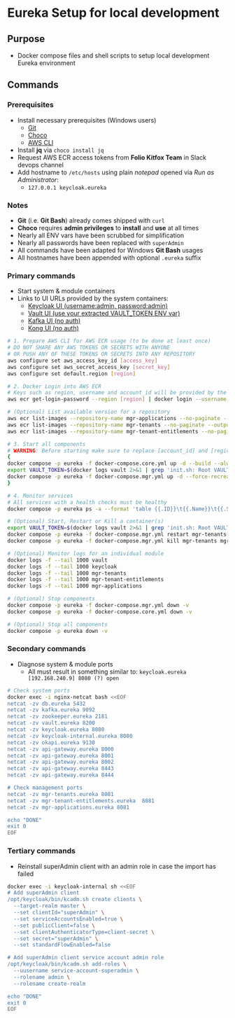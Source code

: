 # Eureka Setup for local development

## Purpose

- Docker compose files and shell scripts to setup local development Eureka environment

## Commands

### Prerequisites

- Install necessary prerequisites (Windows users)
  - [Git](<https://git-scm.com/>)
  - [Choco](<https://chocolatey.org/install>)
  - [AWS CLI](<https://docs.aws.amazon.com/cli/latest/userguide/getting-started-install.html>)
- Install **jq** via `choco install jq`
- Request AWS ECR access tokens from **Folio Kitfox Team** in Slack devops channel
- Add hostname to `/etc/hosts` using plain *notepad* opened via *Run as Administrator*:
  - `127.0.0.1 keycloak.eureka`
  
### Notes

- **Git** (i.e. **Git Bash**) already comes shipped with  `curl`
- **Choco** requires **admin privileges** to **install** and **use** at all times
- Nearly all ENV vars have been scrubbed for simplification
- Nearly all passwords have been replaced with `superAdmin`
- All commands have been adapted for Windows **Git Bash** usages
- All hostnames have been appended with optional `.eureka` suffix

### Primary commands

- Start system & module containers
- Links to UI URLs provided by the system containers:
  - [Keycloak UI (username:admin, password:admin)](<http://keycloak.eureka:8080>)
  - [Vault UI (use your extracted VAULT_TOKEN ENV var)](<http://localhost:8200>)
  - [Kafka UI (no auth)](<http://localhost:9080>)
  - [Kong UI (no auth)](<http://localhost:8002>)

```bash
# 1. Prepare AWS CLI for AWS ECR usage (to be done at least once)
# DO NOT SHARE ANY AWS TOKENS OR SECRETS WITH ANYONE 
# OR PUSH ANY OF THESE TOKENS OR SECRETS INTO ANY REPOSITORY
aws configure set aws_access_key_id [access_key] 
aws configure set aws_secret_access_key [secret_key] 
aws configure set default.region [region] 

# 2. Docker Login into AWS ECR
# Keys such as region, username and account_id will be provided by the Kitfox Team
aws ecr get-login-password --region [region] | docker login --username [username] --password-stdin [account_id].dkr.ecr.[region].amazonaws.com

# (Optional) List available version for a repository
aws ecr list-images --repository-name mgr-applications --no-paginate --output table
aws ecr list-images --repository-name mgr-tenants --no-paginate --output table
aws ecr list-images --repository-name mgr-tenant-entitlements --no-paginate --output table

# 3. Start all components
# WARNING: Before starting make sure to replace [account_id] and [region] in .env with your provided values
{
docker compose -p eureka -f docker-compose.core.yml up -d --build --always-recreate-deps --force-recreate && sleep 60
export VAULT_TOKEN=$(docker logs vault 2>&1 | grep 'init.sh: Root VAULT TOKEN is:' | sed 's/.*://' | xargs); echo "Using Vault Token: $VAULT_TOKEN"
docker compose -p eureka -f docker-compose.mgr.yml up -d --force-recreate && sleep 60
}

# 4. Monitor services
# All services with a health checks must be healthy 
docker compose -p eureka ps -a --format 'table {{.ID}}\t{{.Name}}\t{{.Status}}\t{{.Image}}'

# (Optional) Start, Restart or Kill a container(s)
export VAULT_TOKEN=$(docker logs vault 2>&1 | grep 'init.sh: Root VAULT TOKEN is:' | sed 's/.*://' | xargs); echo "Using Vault Token: $VAULT_TOKEN"
docker compose -p eureka -f docker-compose.mgr.yml restart mgr-tenants mgr-tenant-entitlements mgr-applications
docker compose -p eureka -f docker-compose.mgr.yml kill mgr-tenants mgr-tenant-entitlements mgr-applications

# (Optional) Monitor logs for an individual module
docker logs -f --tail 1000 vault
docker logs -f --tail 1000 keycloak
docker logs -f --tail 1000 mgr-tenants
docker logs -f --tail 1000 mgr-tenant-entitlements
docker logs -f --tail 1000 mgr-applications

# (Optional) Stop components
docker compose -p eureka -f docker-compose.mgr.yml down -v 
docker compose -p eureka -f docker-compose.core.yml down -v 

# (Optional) Stop all components
docker compose -p eureka down -v
```

### Secondary commands

- Diagnose system & module ports
  - All must result in something similar to: `keycloak.eureka [192.168.240.9] 8080 (?) open`

```bash
# Check system ports
docker exec -i nginx-netcat bash <<EOF
netcat -zv db.eureka 5432
netcat -zv kafka.eureka 9092
netcat -zv zookeeper.eureka 2181
netcat -zv vault.eureka 8200
netcat -zv keycloak.eureka 8080
netcat -zv keycloak-internal.eureka 8080
netcat -zv okapi.eureka 9130
netcat -zv api-gateway.eureka 8000
netcat -zv api-gateway.eureka 8001
netcat -zv api-gateway.eureka 8002
netcat -zv api-gateway.eureka 8443
netcat -zv api-gateway.eureka 8444

# Check management ports
netcat -zv mgr-tenants.eureka 8081
netcat -zv mgr-tenant-entitlements.eureka  8081
netcat -zv mgr-applications.eureka 8081

echo "DONE"
exit 0
EOF
```

### Tertiary commands

- Reinstall superAdmin client with an admin role in case the import has failed

```bash
docker exec -i keycloak-internal sh <<EOF
# Add superAdmin client
/opt/keycloak/bin/kcadm.sh create clients \
  --target-realm master \
  --set clientId="superAdmin" \
  --set serviceAccountsEnabled=true \
  --set publicClient=false \
  --set clientAuthenticatorType=client-secret \
  --set secret="superAdmin" \
  --set standardFlowEnabled=false

# Add superAdmin client service account admin role
/opt/keycloak/bin/kcadm.sh add-roles \
  --uusername service-account-superadmin \
  --rolename admin \
  --rolename create-realm

echo "DONE"
exit 0
EOF
```
